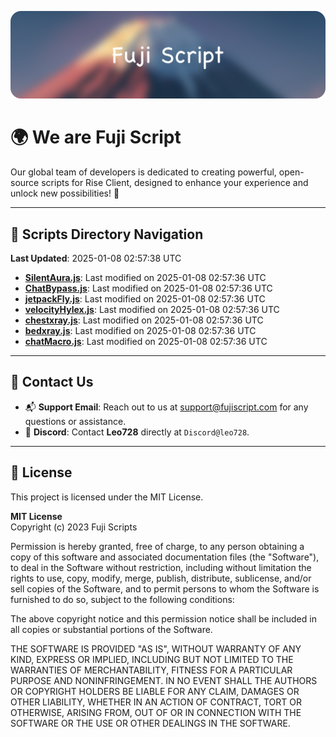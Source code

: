 ![Banner](.github/b.webp)

# 🌍 **We are Fuji Script**

Our global team of developers is dedicated to creating powerful, open-source scripts for Rise Client, designed to enhance your experience and unlock new possibilities! 🌟

---
<!-- SCRIPTS_NAVIGATION_START -->
## 📂 **Scripts Directory Navigation**

**Last Updated**: 2025-01-08 02:57:38 UTC

- **[SilentAura.js](scripts/SilentAura.js)**: Last modified on 2025-01-08 02:57:36 UTC
- **[ChatBypass.js](scripts/ChatBypass.js)**: Last modified on 2025-01-08 02:57:36 UTC
- **[jetpackFly.js](scripts/jetpackFly.js)**: Last modified on 2025-01-08 02:57:36 UTC
- **[velocityHylex.js](scripts/velocityHylex.js)**: Last modified on 2025-01-08 02:57:36 UTC
- **[chestxray.js](scripts/chestxray.js)**: Last modified on 2025-01-08 02:57:36 UTC
- **[bedxray.js](scripts/bedxray.js)**: Last modified on 2025-01-08 02:57:36 UTC
- **[chatMacro.js](scripts/chatMacro.js)**: Last modified on 2025-01-08 02:57:36 UTC

<!-- SCRIPTS_NAVIGATION_END -->

---

## 💬 **Contact Us**  
- 📬 **Support Email**: Reach out to us at [support@fujiscript.com](mailto:support@fujiscript.com) for any questions or assistance.  
- 💬 **Discord**: Contact **Leo728** directly at `Discord@leo728`.

---

## 📜 **License**

This project is licensed under the MIT License.  

**MIT License**  
Copyright (c) 2023 Fuji Scripts  

Permission is hereby granted, free of charge, to any person obtaining a copy of this software and associated documentation files (the "Software"), to deal in the Software without restriction, including without limitation the rights to use, copy, modify, merge, publish, distribute, sublicense, and/or sell copies of the Software, and to permit persons to whom the Software is furnished to do so, subject to the following conditions:  

The above copyright notice and this permission notice shall be included in all copies or substantial portions of the Software.  

THE SOFTWARE IS PROVIDED "AS IS", WITHOUT WARRANTY OF ANY KIND, EXPRESS OR IMPLIED, INCLUDING BUT NOT LIMITED TO THE WARRANTIES OF MERCHANTABILITY, FITNESS FOR A PARTICULAR PURPOSE AND NONINFRINGEMENT. IN NO EVENT SHALL THE AUTHORS OR COPYRIGHT HOLDERS BE LIABLE FOR ANY CLAIM, DAMAGES OR OTHER LIABILITY, WHETHER IN AN ACTION OF CONTRACT, TORT OR OTHERWISE, ARISING FROM, OUT OF OR IN CONNECTION WITH THE SOFTWARE OR THE USE OR OTHER DEALINGS IN THE SOFTWARE.  
